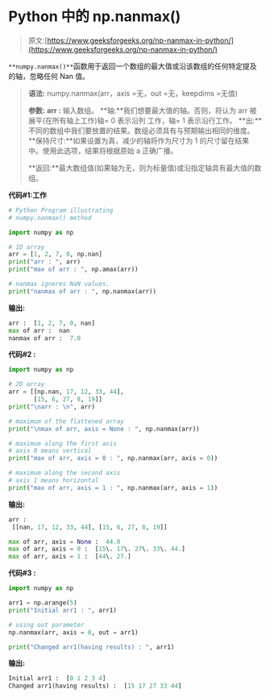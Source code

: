 # Python 中的 np.nanmax()

> 原文:[https://www.geeksforgeeks.org/np-nanmax-in-python/](https://www.geeksforgeeks.org/np-nanmax-in-python/)

`**numpy.nanmax()**`函数用于返回一个数组的最大值或沿该数组的任何特定提及的轴，忽略任何 Nan 值。

> **语法:** numpy.nanmax(arr，axis =无，out =无，keepdims =无值)
> 
> **参数:**
> **arr :** 输入数组。
> **轴:**我们想要最大值的轴。否则，将认为 arr 被展平(在所有轴上工作)轴= 0 表示沿列
> 工作，轴= 1 表示沿行工作。
> **出:**不同的数组中我们要放置的结果。数组必须具有与预期输出相同的维度。
> **保持尺寸:**如果设置为真，减少的轴将作为尺寸为 1 的尺寸留在结果中。使用此选项，结果将根据原始 a 正确广播。
> 
> **返回:**最大数组值(如果轴为无，则为标量值)或沿指定轴具有最大值的数组。

**代码#1:工作**

```py
# Python Program illustrating 
# numpy.nanmax() method 

import numpy as np

# 1D array 
arr = [1, 2, 7, 0, np.nan]
print("arr : ", arr) 
print("max of arr : ", np.amax(arr))

# nanmax ignores NaN values. 
print("nanmax of arr : ", np.nanmax(arr))

```

**输出:**

```py
arr :  [1, 2, 7, 0, nan]
max of arr :  nan
nanmax of arr :  7.0

```

**代码#2 :**

```py
import numpy as np

# 2D array 
arr = [[np.nan, 17, 12, 33, 44],  
       [15, 6, 27, 8, 19]] 
print("\narr : \n", arr) 

# maximum of the flattened array 
print("\nmax of arr, axis = None : ", np.nanmax(arr)) 

# maximum along the first axis 
# axis 0 means vertical 
print("max of arr, axis = 0 : ", np.nanmax(arr, axis = 0)) 

# maximum along the second axis 
# axis 1 means horizontal 
print("max of arr, axis = 1 : ", np.nanmax(arr, axis = 1)) 
```

**输出:**

```py
arr : 
 [[nan, 17, 12, 33, 44], [15, 6, 27, 8, 19]]

max of arr, axis = None :  44.0
max of arr, axis = 0 :  [15\. 17\. 27\. 33\. 44.]
max of arr, axis = 1 :  [44\. 27.]

```

**代码#3 :**

```py
import numpy as np

arr1 = np.arange(5) 
print("Initial arr1 : ", arr1)

# using out parameter
np.nanmax(arr, axis = 0, out = arr1)

print("Changed arr1(having results) : ", arr1)  
```

**输出:**

```py
Initial arr1 :  [0 1 2 3 4]
Changed arr1(having results) :  [15 17 27 33 44]

```
